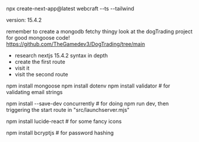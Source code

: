 



npx create-next-app@latest webcraft --ts --tailwind

version: 15.4.2

remember to create a mongodb fetchy thingy
look at the dogTrading project for good mongoose code!
https://github.com/TheGamedev3/DogTrading/tree/main

- research nextjs 15.4.2 syntax in depth
- create the first route
- visit it
- visit the second route


npm install mongoose
npm install dotenv
npm install validator # for validating email strings

npm install --save-dev concurrently # for doing npm run dev, then triggering the start route in "src/launchserver.mjs"

npm install lucide-react # for some fancy icons

npm install bcryptjs # for password hashing
